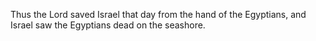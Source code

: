 Thus the Lord saved Israel that day from the hand of the Egyptians, and Israel saw the Egyptians dead on the seashore.
